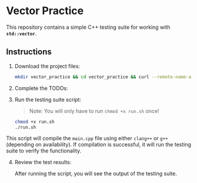# Vector Practice 

This repository contains a simple C++ testing suite for working with **`std::vector`**. 
## Instructions

1. Download the project files:

   ```bash
   mkdir vector_practice && cd vector_practice && curl --remote-name-all https://raw.githubusercontent.com/jjoeldaniel/si/main/120/10_28/{main.cpp,run.sh,README.md} 
   ```

2. Complete the TODOs:

3. Run the testing suite script:

   > Note: You will only have to run `chmod +x run.sh` once!

   ```bash
   chmod +x run.sh
   ./run.sh
   ```

This script will compile the `main.cpp` file using either `clang++` or `g++` (depending on availability). If compilation is successful, it will run the testing suite to verify the functionality.

4. Review the test results:

   After running the script, you will see the output of the testing suite.
